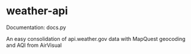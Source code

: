 # weather-api

Documentation:
docs.py

An easy consolidation of api.weather.gov data with MapQuest geocoding and AQI from AirVisual
